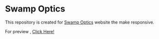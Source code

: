 # Swamp Optics

This repository is created for [Swamp Optics](http://www.swampoptics.com/index.html) website the make responsive.

For preview , [Click Here!](https://u-uysal.github.io/swamp-optics/index.html)
